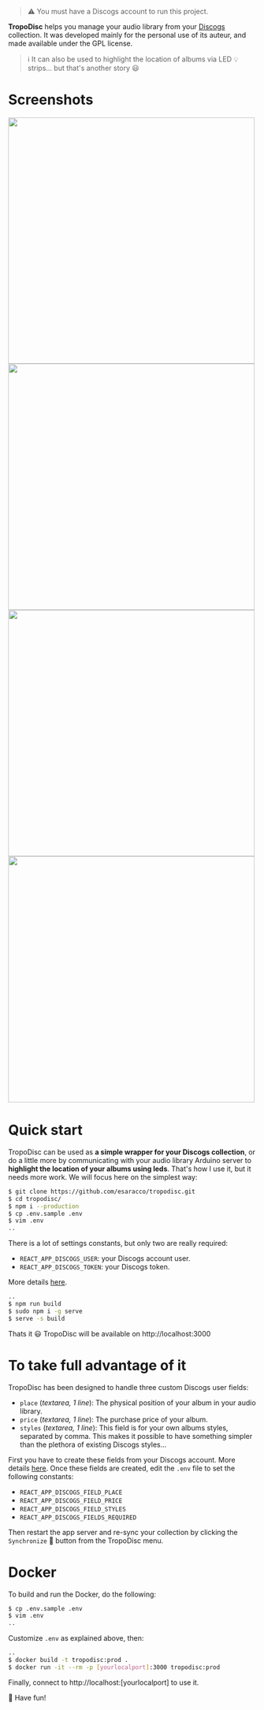 > :warning: You must have a Discogs account to run this project.

**TropoDisc** helps you manage your audio library from your  [Discogs](https://www.discogs.com) collection. It was developed mainly for the personal use of its auteur, and made available under the GPL license.
> :information_source: It can also be used to highlight the location of albums via LED :bulb: strips... but that's another story :smiley:

# Screenshots
<img width="500" src="https://user-images.githubusercontent.com/4351162/156552334-916137d6-0d66-4131-bd23-a05de1468590.png">
<img width="500" src="https://user-images.githubusercontent.com/4351162/156573837-3de1d156-c956-46a3-8435-6b9d2a7ff474.png">
<img width="500" src="https://user-images.githubusercontent.com/4351162/156573943-f4630099-be1f-41c1-b56e-870cf2c00126.png">
<img width="500" src="https://user-images.githubusercontent.com/4351162/156573962-93f8c532-9ed4-4b65-be56-c408317a7274.png">

# Quick start 

TropoDisc can be used as **a simple wrapper for your Discogs collection**, or do a little more by communicating with your audio library Arduino server to **highlight the location of your albums using leds**. That's how I use it, but it needs more work. We will focus here on the simplest way:
```bash
$ git clone https://github.com/esaracco/tropodisc.git
$ cd tropodisc/
$ npm i --production
$ cp .env.sample .env
$ vim .env
..
```
There is a lot of settings constants, but only two are really required:
- `REACT_APP_DISCOGS_USER`: your Discogs account user.
- `REACT_APP_DISCOGS_TOKEN`: your Discogs token.

More details [here](https://www.discogs.com/developers#page:authentication).
```bash
..
$ npm run build
$ sudo npm i -g serve
$ serve -s build
```
Thats it :smiley:
TropoDisc will be available on http://localhost:3000

# To take full advantage of it
TropoDisc has been designed to handle three custom Discogs user fields:
- `place` (*textarea, 1 line*):
The physical position of your album in your audio library.
- `price`  (*textarea, 1 line*):
The purchase price of your album.
- `styles`  (*textarea, 1 line*):
This field is for your own albums styles, separated by comma. This makes it possible to have something simpler than the plethora of existing Discogs styles...

First you have to create these fields from your Discogs account. More details [here](https://support.discogs.com/hc/en-us/articles/360007331674-Customizing-Your-Collection-Notes).
Once these fields are created, edit the `.env` file to set the following constants:
- `REACT_APP_DISCOGS_FIELD_PLACE`
- `REACT_APP_DISCOGS_FIELD_PRICE`
- `REACT_APP_DISCOGS_FIELD_STYLES`
- `REACT_APP_DISCOGS_FIELDS_REQUIRED`

Then restart the app server and re-sync your collection by clicking the `Synchronize` :arrows_counterclockwise: button from the TropoDisc menu.

# Docker

To build and run the Docker, do the following:
```bash
$ cp .env.sample .env
$ vim .env
..
```
Customize `.env` as explained above, then:
```bash
..
$ docker build -t tropodisc:prod .
$ docker run -it --rm -p [yourlocalport]:3000 tropodisc:prod
```
Finally, connect to http://localhost:[yourlocalport] to use it.

:tada: Have fun!
